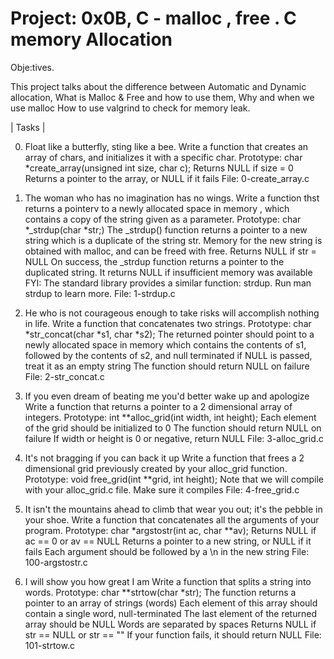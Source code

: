 # Project: 0x0B, C - malloc , free . C memory Allocation

Obje:tives.

This project talks about the difference between Automatic and Dynamic  allocation, 
What is Malloc & Free and how to use them,
Why and when we use malloc
How to use valgrind to check for memory leak.

| Tasks |

0. Float like a butterfly, sting like a bee.
Write a function that creates an array of chars, and initializes it with a specific char.
Prototype: char *create_array(unsigned int size, char c);
Returns NULL if size = 0
Returns a pointer to the array, or NULL if it fails
File: 0-create_array.c

1. The woman who has no imagination has no wings.
Write a function thst returns a pointerv to a newly allocated space in memory , which contains a copy of the string given as a parameter.
Prototype: char *_strdup(char *str;)
The _strdup() function returns a pointer to a new string which is a duplicate of the string str. Memory for the new string is obtained with malloc, and can be freed with free.
Returns NULL if str = NULL
On success, the _strdup function returns a pointer to the duplicated string. It returns NULL if insufficient memory was available
FYI: The standard library provides a similar function: strdup. Run man strdup to learn more.
File: 1-strdup.c

2. He who is not courageous enough to take risks will accomplish nothing in life.
Write a function that concatenates two strings.
Prototype: char *str_concat(char *s1, char *s2);
The returned pointer should point to a newly allocated space in memory which contains the contents of s1, followed by the contents of s2, and null terminated
if NULL is passed, treat it as an empty string
The function should return NULL on failure
File: 2-str_concat.c

3. If you even dream of beating me you'd better wake up and apologize
Write a function that returns a pointer to a 2 dimensional array of integers.
Prototype: int **alloc_grid(int width, int height);
Each element of the grid should be initialized to 0
The function should return NULL on failure
If width or height is 0 or negative, return NULL
File: 3-alloc_grid.c

4. It's not bragging if you can back it up
Write a function that frees a 2 dimensional grid previously created by your alloc_grid function.
Prototype: void free_grid(int **grid, int height);
Note that we will compile with your alloc_grid.c file. Make sure it compiles
File: 4-free_grid.c

5. It isn't the mountains ahead to climb that wear you out; it's the pebble in your shoe.
Write a function that concatenates all the arguments of your program.
Prototype: char *argstostr(int ac, char **av);
Returns NULL if ac == 0 or av == NULL
Returns a pointer to a new string, or NULL if it fails
Each argument should be followed by a \n in the new string
File: 100-argstostr.c

6. I will show you how great I am
Write a function that splits a string into words.
Prototype: char **strtow(char *str);
The function returns a pointer to an array of strings (words)
Each element of this array should contain a single word, null-terminated
The last element of the returned array should be NULL
Words are separated by spaces
Returns NULL if str == NULL or str == ""
If your function fails, it should return NULL
File: 101-strtow.c
